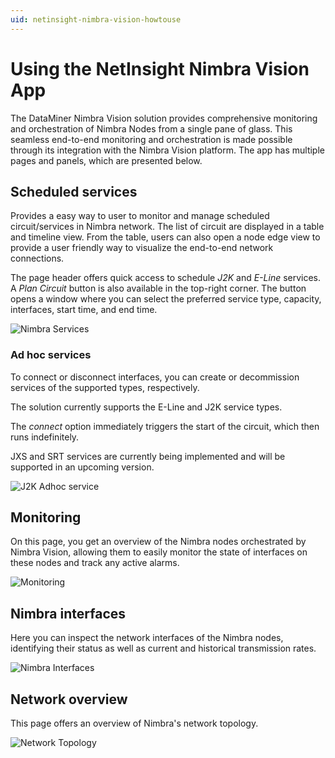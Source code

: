 ```yaml
---
uid: netinsight-nimbra-vision-howtouse
---
```


# Using the NetInsight Nimbra Vision App

The DataMiner Nimbra Vision solution provides comprehensive monitoring and orchestration of Nimbra Nodes from a single pane of glass. This seamless end-to-end monitoring and orchestration is made possible through its integration with the Nimbra Vision platform. The app has multiple pages and panels, which are presented below.

## Scheduled services

Provides a easy way to user to monitor and manage scheduled circuit/services in Nimbra network. The list of circuit are displayed in a table and timeline view. From the table, users can also open a node edge view to provide a user friendly way to visualize the end-to-end network connections.

The page header offers quick access to schedule *J2K* and *E-Line* services. A *Plan Circuit* button is also available in the top-right corner. The button opens a window where you can select the preferred service type, capacity, interfaces, start time, and end time.

![Nimbra Services](~/user-guide/images/netinsight-nimbra-vision-scheduled.png)

### Ad hoc services

To connect or disconnect interfaces, you can create or decommission services of the supported types, respectively.

The solution currently supports the E-Line and J2K service types.

The *connect* option immediately triggers the start of the circuit, which then runs indefinitely.

JXS and SRT services are currently being implemented and will be supported in an upcoming version.

![J2K Adhoc service](~/user-guide/images/netinsight-nimbra-vision-adhocpanel.png)

## Monitoring

On this page, you get an overview of the Nimbra nodes orchestrated by Nimbra Vision, allowing them to easily monitor the state of interfaces on these nodes and track any active alarms.

![Monitoring](~/user-guide/images/netinsight-nimbra-vision-monitoring.png)

## Nimbra interfaces

Here you can inspect the network interfaces of the Nimbra nodes, identifying their status as well as current and historical transmission rates.

![Nimbra Interfaces](~/user-guide/images/netinsight-nimbra-vision-interfaces.png)

## Network overview

This page offers an overview of Nimbra's network topology.

![Network Topology](~/user-guide/images/netinsight-nimbra-vision-networktopology.png)
